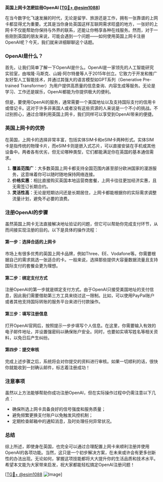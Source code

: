 **英国上网卡怎麽註冊OpenAI [[TG💪+ @esim1088](https://t.me/s/esim1088)]**

在当今数字化飞速发展的时代，无论是留学、旅游还是工作，拥有一张靠谱的上网卡都显得尤为重要。尤其是当你身处英国这样互联网需求旺盛的地方，一张好的上网卡不仅能帮助你保持与外界的联系，还能让你畅享各种在线服务。然而，对于一些刚到英国的朋友来说，可能会遇到一个问题——如何使用英国上网卡注册OpenAI呢？今天，我们就来详细聊聊这个话题。

### OpenAI是什么？

首先，让我们简单了解一下OpenAI是什么。OpenAI是一家领先的人工智能研究实验室，由埃隆·马斯克、山姆·阿尔特曼等人于2015年创立。它致力于开发和推广友好型人工智能技术，并通过其强大的语言模型如GPT系列（Generative Pre-trained Transformer）为用户提供高质量的信息查询、内容生成等服务。无论是学习、工作还是娱乐，OpenAI都能为你提供极大的便利。

但是，要使用OpenAI的服务，通常需要一个美国地址以及支持国际支付的信用卡或借记卡。这对于许多非美国人或者没有这些资源的人来说是一个不小的挑战。不过别担心，通过合理利用英国上网卡，我们同样可以享受到OpenAI带来的便捷。

### 英国上网卡的优势

在英国，上网卡的选择非常丰富，包括实体SIM卡和eSIM卡两种形式。实体SIM卡是指传统的物理卡片，而eSIM卡则是嵌入式芯片，可以直接安装在手机或其他设备中。两者各有优劣，但无论哪种类型，它们都能满足你在英国的基本通信需求。

1. **覆盖范围广**：大多数英国上网卡都支持全国范围内甚至部分欧洲国家的漫游服务，这意味着你可以随时随地保持网络连接。
2. **价格实惠**：相比直接购买英国本地运营商套餐，上网卡往往更加经济实惠，且无需签订长期合约。
3. **灵活性高**：无论是短期访问还是长期居住，上网卡都能根据你的实际需求调整流量计划，避免不必要的浪费。

### 注册OpenAI的步骤

虽然英国上网卡无法直接解决地址验证的问题，但它可以帮助你完成支付环节，从而间接实现注册的目的。以下是具体的操作流程：

#### 第一步：选择合适的上网卡
市场上有很多优秀的英国上网卡品牌，例如Three、EE、Vodafone等。你需要根据自己的需求挑选一张适合的卡。一般来说，选择那些提供大容量数据流量且支持国际支付的套餐会更为理想。

#### 第二步：绑定支付方式
注册OpenAI的第一步就是绑定支付方式。由于OpenAI只接受美国地址的支付信息，因此我们需要借助第三方工具来绕过这一限制。比如，可以使用PayPal账户或者其他支持国际转账的服务平台来进行付款操作。

#### 第三步：填写注册信息
打开OpenAI官网后，按照提示一步步填写个人信息。在这里，你需要输入有效的电子邮件地址，并设置强密码以确保账户安全。同时，也要如实填写姓名等相关资料，以免日后产生纠纷。

#### 第四步：提交审核
完成上述步骤之后，系统将会对你提交的资料进行审核。如果一切顺利的话，很快你就能收到一封确认邮件，标志着注册成功！

### 注意事项

虽然以上方法能够帮助你成功注册OpenAI，但在实际操作过程中仍需注意以下几点：
- 确保所选上网卡具备良好的信号强度和服务质量；
- 避免频繁更换支付账户以免触发风控机制；
- 定期检查邮箱中的通知消息，及时处理任何异常状况。

### 总结

综上所述，即使身在英国，也完全可以通过合理配置上网卡来顺利注册并使用OpenAI的各项功能。当然，这只是一个初步解决方案，在未来或许会有更多创新性的办法出现。无论如何，掌握这项技能都将大大提升你的生活品质和技术水平。希望本文能为大家带来启发，祝大家都能轻松搞定OpenAI注册问题！

[[TG💪+ @esim1088](https://t.me/s/esim1088) ![Image](https://i.postimg.cc/4NQfJmqS/Snipaste-2025-05-13-00-14-12.png)]